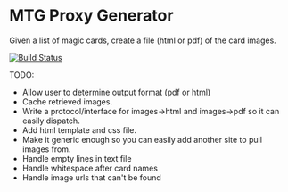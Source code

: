 MTG Proxy Generator
===================

Given a list of magic cards, create a file (html or pdf) of the card images.

[![Build Status](https://travis-ci.org/jvalentini/mtg-proxy-pdf.svg?branch=master)](https://travis-ci.org/jvalentini/mtg-proxy-pdf)

TODO:
- Allow user to determine output format (pdf or html)
- Cache retrieved images.
- Write a protocol/interface for images->html and images->pdf so it can easily dispatch.
- Add html template and css file.
- Make it generic enough so you can easily add another site to pull images from.
- Handle empty lines in text file
- Handle whitespace after card names
- Handle image urls that can't be found